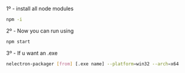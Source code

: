 1º - install all node modules

```bash
npm -i
```

2º - Now you can run using

```bash
npm start
```

3º - If u want an .exe

```bash
nelectron-packager [from] [.exe name] --platform=win32 --arch=x64
```
